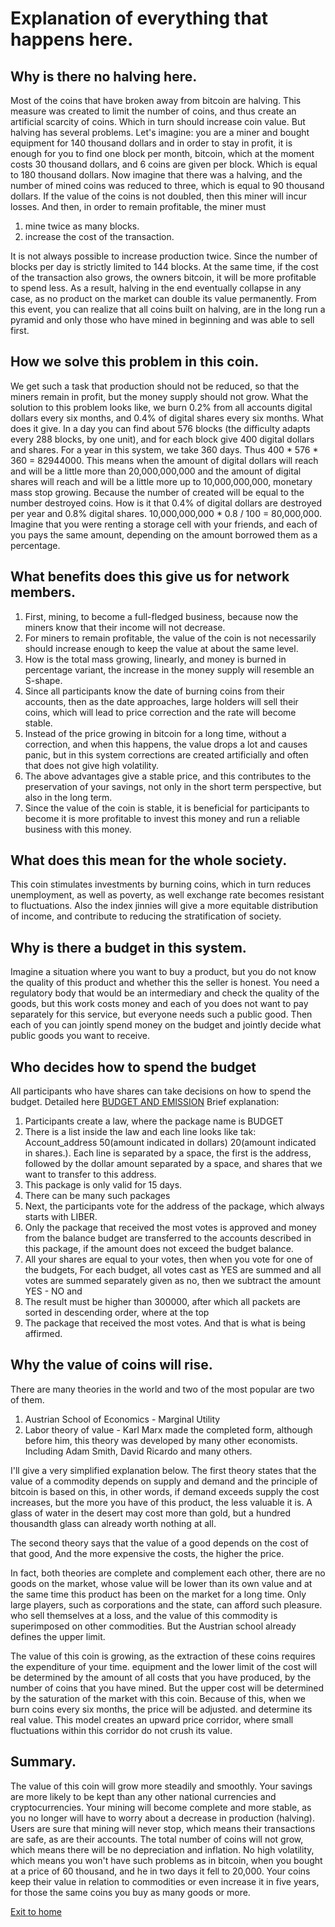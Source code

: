 # Explanation of everything that happens here.
## Why is there no halving here.
Most of the coins that have broken away from bitcoin are halving.
This measure was created to limit the number of coins, and thus
create an artificial scarcity of coins. Which in turn should increase
coin value.
But halving has several problems.
Let's imagine: you are a miner and bought equipment for 140 thousand dollars
and in order to stay in profit, it is enough for you to find one block per month,
bitcoin, which at the moment costs 30 thousand dollars, and 6 coins are given per block.
Which is equal to 180 thousand dollars. Now imagine that there was a halving,
and the number of mined coins was reduced to three, which is equal to 90 thousand dollars.
If the value of the coins is not doubled, then this miner will incur losses.
And then, in order to remain profitable, the miner must
1. mine twice as many blocks.
2. increase the cost of the transaction.


It is not always possible to increase production twice.
Since the number of blocks per day is strictly limited to 144 blocks.
At the same time, if the cost of the transaction also grows, the owners
bitcoin, it will be more profitable to spend less. As a result, halving in the end
eventually collapse in any case, as no product on the market can
double its value permanently.
From this event, you can realize that all coins built on halving,
are in the long run a pyramid and only those who have mined in
beginning and was able to sell first.

## How we solve this problem in this coin.
We get such a task that production should not be reduced,
so that the miners remain in profit, but the money supply should not grow.
What the solution to this problem looks like, we burn 0.2% from all accounts
digital dollars every six months, and 0.4% of digital shares every six months.
What does it give. In a day you can find about 576 blocks (the difficulty adapts every 288 blocks, by one unit), and for each block
give 400 digital dollars and shares. For a year in this system, we take 360 days.
Thus 400 * 576 * 360 = 82944000. This means when the amount of digital dollars
will reach and will be a little more than 20,000,000,000 and the amount of digital shares will reach
and will be a little more up to 10,000,000,000, monetary
mass stop growing. Because the number of created will be equal to the number
destroyed coins. How is it that 0.4% of digital dollars are destroyed per year and
0.8% digital shares. 10,000,000,000 * 0.8 / 100 = 80,000,000.
Imagine that you were renting a storage cell with your friends,
and each of you pays the same amount, depending on the amount borrowed
them as a percentage.

## What benefits does this give us for network members.
1. First, mining, to become a full-fledged business, because
   now the miners know that their income will not decrease.
2. For miners to remain profitable, the value of the coin is not necessarily
   should increase enough to keep the value at about the same level.
3. How is the total mass growing, linearly, and money is burned in percentage
   variant, the increase in the money supply will resemble an S-shape.
4. Since all participants know the date of burning coins from their accounts,
   then as the date approaches, large holders will sell their coins,
   which will lead to price correction and the rate will become stable.
5. Instead of the price growing in bitcoin for a long time,
   without a correction, and when this happens, the value drops a lot and
   causes panic, but in this system corrections are created artificially
   and often that does not give high volatility.
6. The above advantages give a stable price, and this
   contributes to the preservation of your savings, not only in the short term
   perspective, but also in the long term.
7. Since the value of the coin is stable, it is beneficial for participants to become
   it is more profitable to invest this money and run a reliable business with this money.

## What does this mean for the whole society.
This coin stimulates investments by burning coins, which
in turn reduces unemployment, as well as poverty, as well
exchange rate becomes resistant to fluctuations. Also the index
jinnies will give a more equitable distribution of income, and
contribute to reducing the stratification of society.

## Why is there a budget in this system.
Imagine a situation where you want to buy a product,
but you do not know the quality of this product and whether this
the seller is honest. You need a regulatory body that
would be an intermediary and check the quality of the goods, but this work
costs money and each of you does not want to pay separately for
this service, but everyone needs such a public good.
Then each of you can jointly spend money on the budget
and jointly decide what public goods you want to receive.

## Who decides how to spend the budget
All participants who have shares can take
decisions on how to spend the budget.
Detailed here
[BUDGET AND EMISSION](../documentationEng/how_to_create_a_budget_and_emission.md)
Brief explanation:
1. Participants create a law, where the package name is BUDGET
2. There is a list inside the law and each line looks like tak:
   Account_address 50(amount indicated in dollars) 20(amount indicated in shares.).
   Each line is separated by a space, the first is the address, followed by the dollar amount separated by a space, and
   shares that we want to transfer to this address.
3. This package is only valid for 15 days.
4. There can be many such packages
5. Next, the participants vote for the address of the package, which always starts with LIBER.
6. Only the package that received the most votes is approved and money from the balance
   budget are transferred to the accounts described in this package, if the amount does not exceed the budget balance.
7. All your shares are equal to your votes, then when you vote for one of the budgets,
   For each budget, all votes cast as YES are summed and all votes are summed separately
   given as no, then we subtract the amount YES - NO and
8. The result must be higher than 300000, after which all packets are sorted in descending order, where at the top
9. The package that received the most votes. And that is what is being affirmed.

## Why the value of coins will rise.
There are many theories in the world and two of the most popular are two of them.
1. Austrian School of Economics - Marginal Utility
2. Labor theory of value - Karl Marx made the completed form, although
   before him, this theory was developed by many other economists. Including
   Adam Smith, David Ricardo and many others.

I'll give a very simplified explanation below.
The first theory states that the value of a commodity depends on supply and demand and
the principle of bitcoin is based on this, in other words, if demand exceeds supply
the cost increases, but the more you have of this product, the less valuable it is.
A glass of water in the desert may cost more than gold, but a hundred thousandth glass can already
worth nothing at all.

The second theory says that the value of a good depends on the cost of that good,
And the more expensive the costs, the higher the price.

In fact, both theories are complete and complement each other, there are no goods on the market,
whose value will be lower than its own value and at the same time this product has been on the market for a long time.
Only large players, such as corporations and the state, can afford such pleasure.
who sell themselves at a loss, and the value of this commodity is superimposed on other commodities.
But the Austrian school already defines the upper limit.

The value of this coin is growing, as the extraction of these coins requires the expenditure of your time.
equipment and the lower limit of the cost will be determined by the amount of all costs
that you have produced, by the number of coins that you have mined.
But the upper cost will be determined by the saturation of the market with this coin.
Because of this, when we burn coins every six months, the price will be adjusted.
and determine its real value.
This model creates an upward price corridor, where small fluctuations within this corridor do not
crush its value.

## Summary.
The value of this coin will grow more steadily and smoothly.
Your savings are more likely to be kept than any
other national currencies and cryptocurrencies.
Your mining will become complete and more stable, as you no longer
will have to worry about a decrease in production (halving).
Users are sure that mining will never stop, which means
their transactions are safe, as are their accounts.
The total number of coins will not grow, which means there will be no depreciation
and inflation. No high volatility, which means you won't have
such problems as in bitcoin, when you bought at a price of 60 thousand, and he
in two days it fell to 20,000. Your coins keep their value
in relation to commodities or even increase it in five years, for those
the same coins you buy as many goods or more.

[Exit to home](../documentationEng/documentationEng.md)